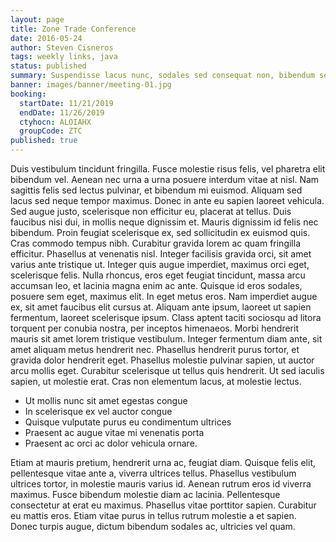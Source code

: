 ```yaml
---
layout: page
title: Zone Trade Conference
date: 2016-05-24
author: Steven Cisneros
tags: weekly links, java
status: published
summary: Suspendisse lacus nunc, sodales sed consequat non, bibendum sed.
banner: images/banner/meeting-01.jpg
booking:
  startDate: 11/21/2019
  endDate: 11/26/2019
  ctyhocn: ALOIAHX
  groupCode: ZTC
published: true
---
```

Duis vestibulum tincidunt fringilla. Fusce molestie risus felis, vel pharetra elit bibendum vel. Aenean nec urna a urna posuere interdum vitae at nisl. Nam sagittis felis sed lectus pulvinar, et bibendum mi euismod. Aliquam sed lacus sed neque tempor maximus. Donec in ante eu sapien laoreet vehicula. Sed augue justo, scelerisque non efficitur eu, placerat at tellus. Duis faucibus nisi dui, in mollis neque dignissim et. Mauris dignissim id felis nec bibendum. Proin feugiat scelerisque ex, sed sollicitudin ex euismod quis. Cras commodo tempus nibh. Curabitur gravida lorem ac quam fringilla efficitur. Phasellus at venenatis nisl. Integer facilisis gravida orci, sit amet varius ante tristique ut. Integer quis augue imperdiet, maximus orci eget, scelerisque felis.
Nulla rhoncus, eros eget feugiat tincidunt, massa arcu accumsan leo, et lacinia magna enim ac ante. Quisque id eros sodales, posuere sem eget, maximus elit. In eget metus eros. Nam imperdiet augue ex, sit amet faucibus elit cursus at. Aliquam ante ipsum, laoreet ut sapien fermentum, laoreet scelerisque ipsum. Class aptent taciti sociosqu ad litora torquent per conubia nostra, per inceptos himenaeos. Morbi hendrerit mauris sit amet lorem tristique vestibulum. Integer fermentum diam ante, sit amet aliquam metus hendrerit nec. Phasellus hendrerit purus tortor, et gravida dolor hendrerit eget. Phasellus molestie pulvinar sapien, ut auctor arcu mollis eget. Curabitur scelerisque ut tellus quis hendrerit. Ut sed iaculis sapien, ut molestie erat. Cras non elementum lacus, at molestie lectus.

* Ut mollis nunc sit amet egestas congue
* In scelerisque ex vel auctor congue
* Quisque vulputate purus eu condimentum ultrices
* Praesent ac augue vitae mi venenatis porta
* Praesent ac orci ac dolor vehicula ornare.

Etiam at mauris pretium, hendrerit urna ac, feugiat diam. Quisque felis elit, pellentesque vitae ante a, viverra ultrices tellus. Phasellus vestibulum ultrices tortor, in molestie mauris varius id. Aenean rutrum eros id viverra maximus. Fusce bibendum molestie diam ac lacinia. Pellentesque consectetur at erat eu maximus. Phasellus vitae porttitor sapien. Curabitur eu mattis eros. Etiam vitae purus in tellus rutrum molestie a et sapien. Donec turpis augue, dictum bibendum sodales ac, ultricies vel quam.
